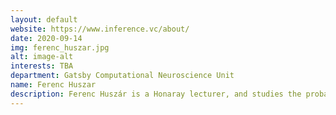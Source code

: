 ```yaml
---
layout: default
website: https://www.inference.vc/about/
date: 2020-09-14
img: ferenc_huszar.jpg
alt: image-alt
interests: TBA
department: Gatsby Computational Neuroscience Unit
name: Ferenc Huszar
description: Ferenc Huszár is a Honaray lecturer, and studies the probabilistic foundations and principles of data efficient machine learning. His recent work addresses meta-learning, few-shot classification, and causal inference. He is currently a Senior Research Scientist at Twitter where he leads a research team on data-efficient representation learning, as well as championing the company’s efforts on ethical applications of machine learning. He did his PhD at the Computational and Biological Learning Laboratory at Cambridge University in 2013. He has held multiple positions in the technology sector since then. Most notably, Ferenc was principal research scientist at Magic Pony Technology, a startup focussed on applying deep learning to the problem of image compression and low level computer vision.
---
```

